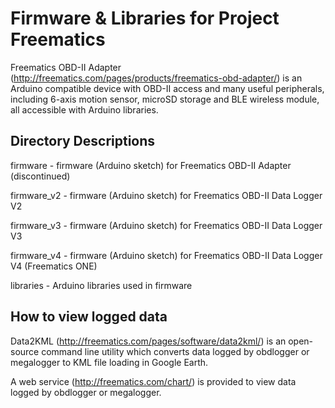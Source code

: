 Firmware & Libraries for Project Freematics
===========================================

Freematics OBD-II Adapter (http://freematics.com/pages/products/freematics-obd-adapter/) is an Arduino compatible device with OBD-II access and many useful peripherals, including 6-axis motion sensor, microSD storage and BLE wireless module, all accessible with Arduino libraries.

Directory Descriptions
----------------------
firmware - firmware (Arduino sketch) for Freematics OBD-II Adapter (discontinued)

firmware_v2 - firmware (Arduino sketch) for Freematics OBD-II Data Logger V2

firmware_v3 - firmware (Arduino sketch) for Freematics OBD-II Data Logger V3

firmware_v4 - firmware (Arduino sketch) for Freematics OBD-II Data Logger V4 (Freematics ONE)

libraries - Arduino libraries used in firmware

How to view logged data
-----------------------
Data2KML (http://freematics.com/pages/software/data2kml/) is an open-source command line utility which converts data logged by obdlogger or megalogger to KML file loading in Google Earth.

A web service (http://freematics.com/chart/) is provided to view data logged by obdlogger or megalogger.
